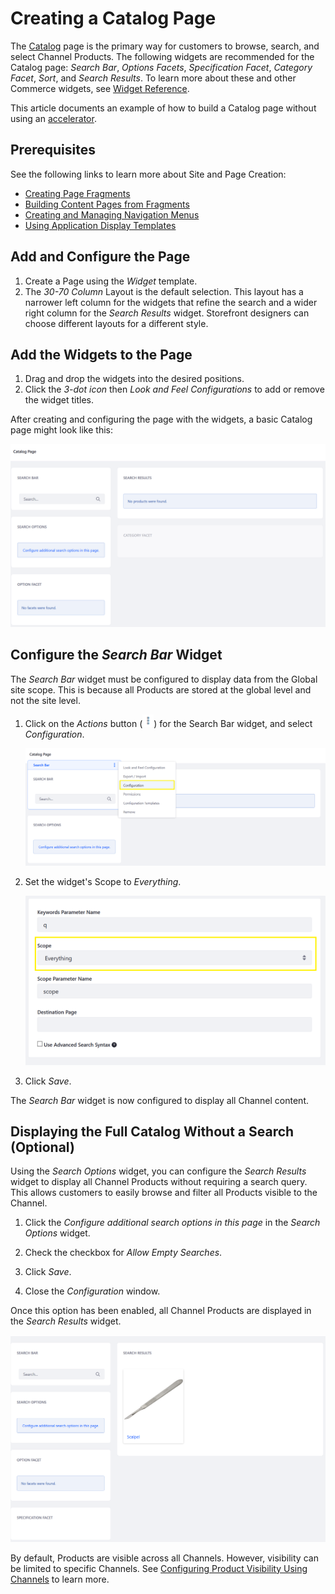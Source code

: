 # Creating a Catalog Page

The [Catalog](./commerce-storefront-pages/catalog.md) page is the primary way for customers to browse, search, and select Channel Products. The following widgets are recommended for the Catalog page: _Search Bar_, _Options Facets_, _Specification Facet_, _Category Facet_, _Sort_, and _Search Results_. To learn more about these and other Commerce widgets, see [Widget Reference](./liferay-commerce-widgets/widget-reference.md).

This article documents an example of how to build a Catalog page without using an [accelerator](../starting-a-store/accelerators.md).

## Prerequisites

See the following links to learn more about Site and Page Creation:

* [Creating Page Fragments](https://help.liferay.com/hc/en-us/articles/360018171331-Creating-Page-Fragments)
* [Building Content Pages from Fragments](https://help.liferay.com/hc/en-us/articles/360018171351-Building-Content-Pages-from-Fragments-)
* [Creating and Managing Navigation Menus](https://help.liferay.com/hc/en-us/articles/360018171531-Creating-and-Managing-Navigation-Menus)
* [Using Application Display Templates](https://help.liferay.com/hc/en-us/articles/360017892632-Styling-Widgets-with-Application-Display-Templates)

## Add and Configure the Page

1. Create a Page using the _Widget_ template.
1. The _30-70 Column_ Layout is the default selection. This layout has a narrower left column for the widgets that refine the search and a wider right column for the _Search Results_ widget. Storefront designers can choose different layouts for a different style.

## Add the Widgets to the Page

1. Drag and drop the widgets into the desired positions.
1. Click the _3-dot icon_ then _Look and Feel Configurations_ to add or remove the widget titles.

After creating and configuring the page with the widgets, a basic Catalog page might look like this:

![Blank Catalog Page](./creating-a-catalog-page/images/02.png)

## Configure the _Search Bar_ Widget

The _Search Bar_ widget must be configured to display data from the Global site scope. This is because all Products are stored at the global level and not the site level.

1. Click on the _Actions_ button (![Actions Button](../images/icon-actions.png)) for the Search Bar widget, and select _Configuration_.

    ![Click on the Actions button for the Search Bar widget, and select Configuration.](./creating-a-catalog-page/images/03.png)

1. Set the widget's Scope to _Everything_.

    ![Set the widget's Scope to Everything.](./creating-a-catalog-page/images/04.png)

1. Click _Save_.

The _Search Bar_ widget is now configured to display all Channel content.

## Displaying the Full Catalog Without a Search (Optional)

Using the _Search Options_ widget, you can configure the _Search Results_ widget to display all Channel Products without requiring a search query. This allows customers to easily browse and filter all Products visible to the Channel.

1. Click the _Configure additional search options in this page_ in the _Search Options_ widget.

1. Check the checkbox for _Allow Empty Searches_.

1. Click _Save_.

1. Close the _Configuration_ window.

Once this option has been enabled, all Channel Products are displayed in the _Search Results_ widget.

![When enabled, all Channel Products are displayed in the Search Results widget.](./creating-a-catalog-page/images/01.png)

By default, Products are visible across all Channels. However, visibility can be limited to specific Channels. See [Configuring Product Visibility Using Channels](../starting-a-store/channels/configuring-product-visibility-using-channels.md) to learn more.
